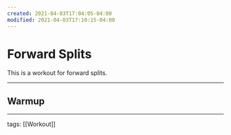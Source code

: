 ```yaml
---
created: 2021-04-03T17:04:05-04:00
modified: 2021-04-03T17:10:15-04:00
---
```


# Forward Splits

This is a workout for forward splits.

---
## Warmup


---

tags: [[Workout]]